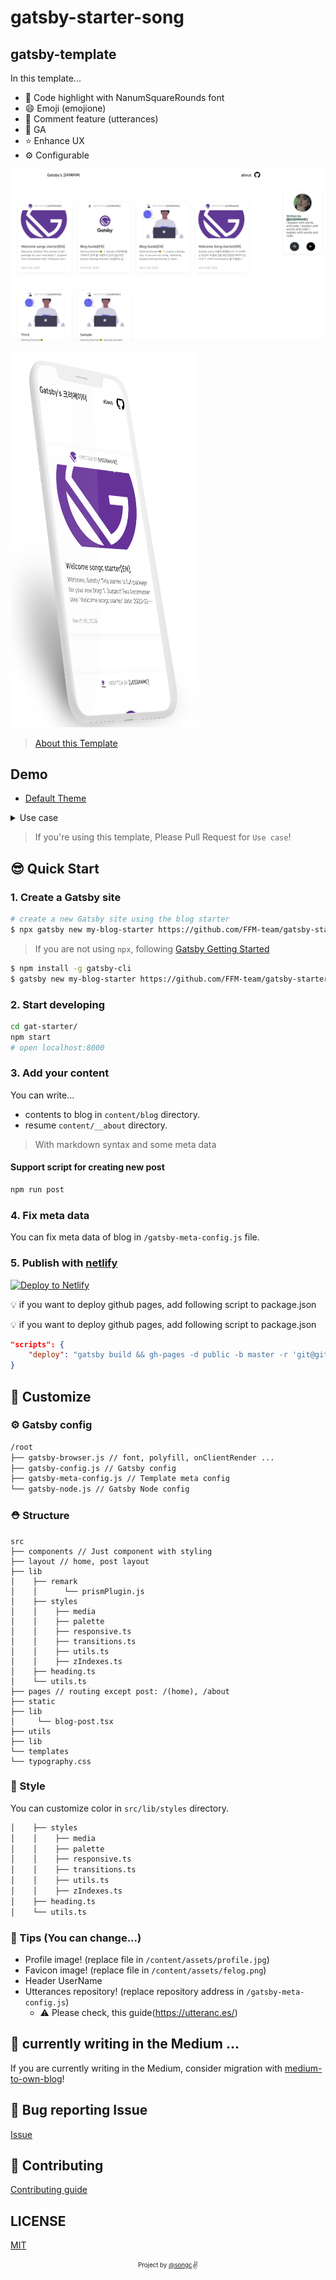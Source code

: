 # gatsby-starter-song




## gatsby-template

In this template...

- 💄 Code highlight with NanumSquareRounds font
- 😄 Emoji (emojione)
- 💬 Comment feature (utterances)
- 🤖 GA
- ⭐ Enhance UX
- ⚙ Configurable

![screenshot](./assets/screenshot.png)

<img src="./assets/gatsby-song.png" width="300" height="600">

> [About this Template](https://www.gatsbyjs.org/starters/FFM-TEAM/gatsby-starter-song/)

## Demo

- [Default Theme](https://gatsby-starter-songc.netlify.com/)

<details>
  <summary>Use case</summary>
  <p>
    <ul>
      <li>DEMO: https://gatsby-starter-songc.netlify.com/</li>
    </ul>
  </p>
</details>

> If you're using this template, Please Pull Request for `Use case`!

## 😎 Quick Start

### 1. Create a Gatsby site

```sh
# create a new Gatsby site using the blog starter
$ npx gatsby new my-blog-starter https://github.com/FFM-team/gatsby-starter-song
```

> If you are not using `npx`, following [Gatsby Getting Started](https://www.gatsbyjs.org/docs/quick-start)

```sh
$ npm install -g gatsby-cli
$ gatsby new my-blog-starter https://github.com/FFM-team/gatsby-starter-song
```

### 2. Start developing

```sh
cd gat-starter/
npm start
# open localhost:8000
```

### 3. Add your content

You can write...

- contents to blog in `content/blog` directory.
- resume `content/__about` directory.

> With markdown syntax and some meta data

#### Support script for creating new post


```sh
npm run post
```


### 4. Fix meta data

You can fix meta data of blog in `/gatsby-meta-config.js` file.

### 5. Publish with [netlify](https://netlify.com)

[![Deploy to Netlify](https://www.netlify.com/img/deploy/button.svg)](https://app.netlify.com/start/deploy?repository=https://github.com/FFM-TEAM/gatsby-starter-song)

:bulb: if you want to deploy github pages, add following script to package.json

:bulb: if you want to deploy github pages, add following script to package.json

```json
"scripts": {
    "deploy": "gatsby build && gh-pages -d public -b master -r 'git@github.com:${your github id}/${github page name}.github.io.git'"
}
```

## 🧐 Customize

### ⚙ Gatsby config

```sh
/root
├── gatsby-browser.js // font, polyfill, onClientRender ...
├── gatsby-config.js // Gatsby config
├── gatsby-meta-config.js // Template meta config
└── gatsby-node.js // Gatsby Node config
```

### ⛑ Structure

```
src
├── components // Just component with styling
├── layout // home, post layout
├── lib
│    ├── remark
│    │      └── prismPlugin.js
│    ├── styles
│    │    ├── media         
│    │    ├── palette       
│    │    ├── responsive.ts  
│    │    ├── transitions.ts
│    │    ├── utils.ts
│    │    ├── zIndexes.ts
│    ├── heading.ts
│    └── utils.ts
├── pages // routing except post: /(home), /about
├── static
├── lib
│     └── blog-post.tsx
├── utils
├── lib
└── templates
└── typography.css

```

### 🎨 Style

You can customize color in `src/lib/styles` directory.

```sh
│    ├── styles
│    │    ├── media         
│    │    ├── palette       
│    │    ├── responsive.ts  
│    │    ├── transitions.ts
│    │    ├── utils.ts
│    │    ├── zIndexes.ts
│    ├── heading.ts
│    └── utils.ts
```

### 🍭 Tips (You can change...)

- Profile image! (replace file in `/content/assets/profile.jpg`)
- Favicon image! (replace file in `/content/assets/felog.png`)
- Header UserName 
- Utterances repository! (replace repository address in `/gatsby-meta-config.js`)
  - ⚠️ Please check, this guide(https://utteranc.es/)


## 🤔 currently  writing in the Medium ...

If you are currently writing in the Medium, consider migration with [medium-to-own-blog](https://github.com/mathieudutour/medium-to-own-blog)!

## :bug: Bug reporting Issue

[Issue](https://github.com/FFM-TEAM/gatsby-starter-song/issues)

## 🎁 Contributing

[Contributing guide](./CONTRIBUTING.md)


## LICENSE

[MIT](./LICENSE)

<div align="center">

<sub><sup>Project by <a href="https://github.com/s-ong-c">@songc</a></sup></sub><small>✌</small>

</div>